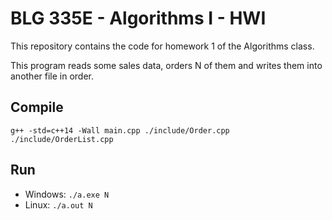# BLG 335E - Algorithms I - HWI

This repository contains the code for homework 1 of the Algorithms class.

This program reads some sales data, orders N of them and writes them into another file in order.

## Compile

```
g++ -std=c++14 -Wall main.cpp ./include/Order.cpp ./include/OrderList.cpp
```

## Run

- Windows: `./a.exe N`
- Linux: `./a.out N`
